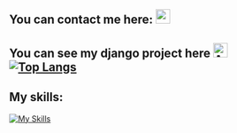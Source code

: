 <h2>You can contact me here: <a href="https://www.linkedin.com/in/dimitar-dimitrov-386888263/"><img src="https://skillicons.dev/icons?i=linkedin" style="width: 26px; margin-bottom: -2px;"/></a>
</h2>
<h2>You can see my django project here <a href="http://ec2-16-171-181-110.eu-north-1.compute.amazonaws.com/" target="_blank"><img src="https://skillicons.dev/icons?i=aws" style="width: 26px; margin-bottom: -2px;/></a>
</h2>

![Anurag's GitHub stats](https://github-readme-stats.vercel.app/api?username=ddimitrovv&show_icons=true&theme=highcontrast)
 [![Top Langs](https://github-readme-stats.vercel.app/api/top-langs/?username=ddimitrovv&layout=compact&theme=highcontrast)](https://github.com/anuraghazra/github-readme-stats)

 <h2>My skills:</h2>

 [![My Skills](https://skillicons.dev/icons?i=python,django,js,html,css,docker,git,github,linux,postgres,vscode,idea,powershell,stackoverflow)](https://skillicons.dev)

<!--
**ddimitrovv/ddimitrovv** is a ✨ _special_ ✨ repository because its `README.md` (this file) appears on your GitHub profile.

Here are some ideas to get you started:


- 🔭 I’m currently working on ...
- 🌱 I’m currently learning ...
- 👯 I’m looking to collaborate on ...
- 🤔 I’m looking for help with ...
- 💬 Ask me about ...
- 📫 How to reach me: ...
- 😄 Pronouns: ...
- ⚡ Fun fact: ...
-->

